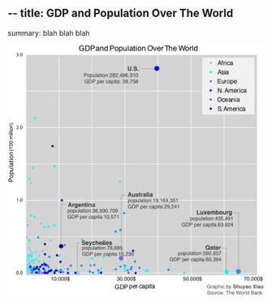 --
title: GDP and Population Over The World
--
summary: blah blah blah


![Data visualization](gpd-population-final.png)
